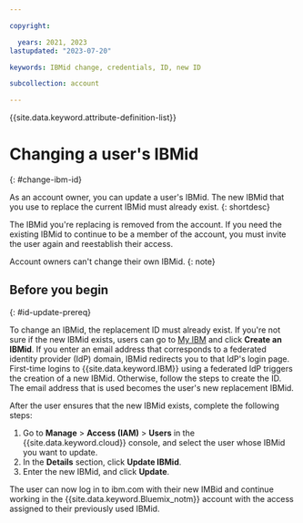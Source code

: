 ```yaml
---

copyright:

  years: 2021, 2023
lastupdated: "2023-07-20"

keywords: IBMid change, credentials, ID, new ID

subcollection: account

---
```


{{site.data.keyword.attribute-definition-list}}

# Changing a user's IBMid
{: #change-ibm-id}


As an account owner, you can update a user's IBMid. The new IBMid that you use to replace the current IBMid must already exist.
{: shortdesc}

The IBMid you're replacing is removed from the account. If you need the existing IBMid to continue to be a member of the account, you must invite the user again and reestablish their access.

Account owners can't change their own IBMid.
{: note}

## Before you begin
{: #id-update-prereq}

To change an IBMid, the replacement ID must already exist. If you're not sure if the new IBMid exists, users can go to [My IBM](https://myibm.ibm.com/) and click **Create an IBMid**. If you enter an email address that corresponds to a federated identity provider (IdP) domain, IBMid redirects you to that IdP's login page. First-time logins to {{site.data.keyword.IBM}} using a federated IdP triggers the creation of a new IBMid. Otherwise, follow the steps to create the ID. The email address that is used becomes the user's new replacement IBMid.



After the user ensures that the new IBMid exists, complete the following steps:

1. Go to **Manage** > **Access (IAM)** > **Users** in the {{site.data.keyword.cloud}} console, and select the user whose IBMid you want to update.
2. In the **Details** section, click **Update IBMid**.
3. Enter the new IBMid, and click **Update**. 

The user can now log in to ibm.com with their new IMBid and continue working in the {{site.data.keyword.Bluemix_notm}} account with the access assigned to their previously used IBMid.
